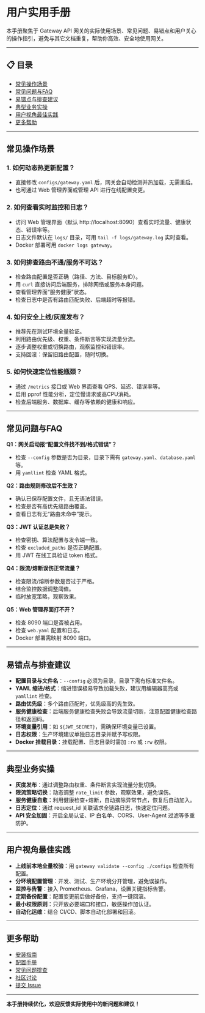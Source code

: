 # 用户实用手册

本手册聚焦于 Gateway API 网关的实际使用场景、常见问题、易错点和用户关心的操作指引，避免与其它文档重复，帮助你高效、安全地使用网关。

---

## 📋 目录
- [常见操作场景](#常见操作场景)
- [常见问题与FAQ](#常见问题与faq)
- [易错点与排查建议](#易错点与排查建议)
- [典型业务实操](#典型业务实操)
- [用户视角最佳实践](#用户视角最佳实践)
- [更多帮助](#更多帮助)

---

## 常见操作场景

### 1. 如何动态热更新配置？
- 直接修改 `configs/gateway.yaml` 后，网关会自动检测并热加载，无需重启。
- 也可通过 Web 管理界面或管理 API 进行在线配置变更。

### 2. 如何查看实时监控和日志？
- 访问 Web 管理界面（默认 http://localhost:8090）查看实时流量、健康状态、错误率等。
- 日志文件默认在 `logs/` 目录，可用 `tail -f logs/gateway.log` 实时查看。
- Docker 部署可用 `docker logs gateway`。

### 3. 如何排查路由不通/服务不可达？
- 检查路由配置是否正确（路径、方法、目标服务ID）。
- 用 `curl` 直接访问后端服务，排除网络或服务本身问题。
- 查看管理界面“服务健康”状态。
- 检查日志中是否有路由匹配失败、后端超时等报错。

### 4. 如何安全上线/灰度发布？
- 推荐先在测试环境全量验证。
- 利用路由优先级、权重、条件断言等实现流量分流。
- 逐步调整权重或切换路由，观察监控和错误率。
- 支持回滚：保留旧路由配置，随时切换。

### 5. 如何快速定位性能瓶颈？
- 通过 `/metrics` 接口或 Web 界面查看 QPS、延迟、错误率等。
- 启用 pprof 性能分析，定位慢请求或高CPU消耗。
- 检查后端服务、数据库、缓存等依赖的健康和响应。

---

## 常见问题与FAQ

**Q1：网关启动报“配置文件找不到/格式错误”？**
- 检查 `--config` 参数是否为目录，目录下需有 `gateway.yaml`、`database.yaml` 等。
- 用 `yamllint` 检查 YAML 格式。

**Q2：路由规则修改后不生效？**
- 确认已保存配置文件，且无语法错误。
- 检查是否有高优先级路由覆盖。
- 查看日志有无“路由未命中”提示。

**Q3：JWT 认证总是失败？**
- 检查密钥、算法配置与发令端一致。
- 检查 `excluded_paths` 是否正确配置。
- 用 JWT 在线工具验证 token 格式。

**Q4：限流/熔断误伤正常流量？**
- 检查限流/熔断参数是否过于严格。
- 结合监控数据调整阈值。
- 临时放宽策略，观察效果。

**Q5：Web 管理界面打不开？**
- 检查 8090 端口是否被占用。
- 检查 `web.yaml` 配置和日志。
- Docker 部署需映射 8090 端口。

---

## 易错点与排查建议

- **配置目录与文件名**：`--config` 必须为目录，目录下需有标准文件名。
- **YAML 缩进/格式**：缩进错误极易导致加载失败，建议用编辑器高亮或 `yamllint` 检查。
- **路由优先级**：多个路由匹配时，优先级高的先生效。
- **服务健康检查**：后端服务健康检查失败会导致流量切断，注意配置健康检查路径和返回码。
- **环境变量引用**：如 `${JWT_SECRET}`，需确保环境变量已设置。
- **日志权限**：生产环境建议单独日志目录并赋予写权限。
- **Docker 挂载目录**：挂载配置、日志目录时需加 `:ro` 或 `:rw` 权限。

---

## 典型业务实操

- **灰度发布**：通过调整路由权重、条件断言实现流量分批切换。
- **限流策略切换**：动态调整 `rate_limit` 参数，观察效果，避免误伤。
- **服务健康自愈**：利用健康检查+熔断，自动摘除异常节点，恢复后自动加入。
- **日志定位**：通过 request_id 关联请求全链路日志，快速定位问题。
- **API 安全加固**：开启全局认证、IP 白名单、CORS、User-Agent 过滤等多重防护。

---

## 用户视角最佳实践

- **上线前本地全量校验**：用 `gateway validate --config ./configs` 检查所有配置。
- **分环境配置管理**：开发、测试、生产环境分开管理，避免误操作。
- **监控与告警**：接入 Prometheus、Grafana，设置关键指标告警。
- **定期备份配置**：配置变更前后做好备份，支持一键回滚。
- **最小权限原则**：只开放必要端口和接口，敏感操作加认证。
- **自动化运维**：结合 CI/CD、脚本自动化部署和回滚。

---

## 更多帮助
- [安装指南](installation.md)
- [配置手册](configuration.md)
- [常见问题排查](troubleshooting.md)
- [社区讨论](https://github.com/your-org/gateway/discussions)
- [提交 Issue](https://github.com/your-org/gateway/issues)

---

**本手册持续优化，欢迎反馈实际使用中的新问题和建议！** 